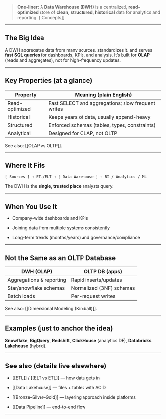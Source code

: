 
  

> **One-liner:** A **Data Warehouse (DWH)** is a centralized, **read-optimized** store of **clean, structured, historical** data for analytics and reporting. [[Concepts]]

---

## **The Big Idea**

  

A DWH aggregates data from many sources, standardizes it, and serves **fast SQL queries** for dashboards, KPIs, and analysis. It’s built for **OLAP** (reads and aggregates), not for high-frequency updates.

---

## **Key Properties (at a glance)**

|**Property**|**Meaning (plain English)**|
|---|---|
|Read-optimized|Fast SELECT and aggregations; slow frequent writes|
|Historical|Keeps years of data, usually append-heavy|
|Structured|Enforced schemas (tables, types, constraints)|
|Analytical|Designed for OLAP, not OLTP|

See also: [[OLAP vs OLTP]].

---

## **Where It Fits**

```
[ Sources ] → ETL/ELT → [ Data Warehouse ] → BI / Analytics / ML
```

The DWH is the **single, trusted place** analysts query.

---

## **When You Use It**

- Company-wide dashboards and KPIs
    
- Joining data from multiple systems consistently
    
- Long-term trends (months/years) and governance/compliance
    

---

## **Not the Same as an OLTP Database**

|**DWH (OLAP)**|**OLTP DB (apps)**|
|---|---|
|Aggregations & reporting|Rapid inserts/updates|
|Star/snowflake schemas|Normalized (3NF) schemas|
|Batch loads|Per-request writes|

See also: [[Dimensional Modeling (Kimball)]].

---

## **Examples (just to anchor the idea)**

  

**Snowflake**, **BigQuery**, **Redshift**, **ClickHouse** (analytics DB), **Databricks Lakehouse** (hybrid).

---

## **See also (details live elsewhere)**

- [[ETL]] / [[ELT vs ETL]] — how data gets in
    
- [[Data Lakehouse]] — files + tables with ACID
    
- [[Bronze–Silver–Gold]] — layering approach inside platforms
    
- [[Data Pipeline]] — end-to-end flow
    

---